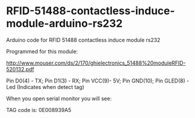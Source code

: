# RFID-51488-contactless-induce-module-arduino-rs232

Arduino code for RFID 51488 contactless induce module rs232

Programmed for this module:

http://www.mouser.com/ds/2/170/ghielectronics_51488%20moduleRFID-520132.pdf


Pin D0(4) -   TX; 
Pin D1(3) -   RX;
Pin VCC(9)-   5V;
Pin GND(10);
Pin GLED(8) - Led (Indicates when detect tag)

When you open serial monitor you will see:

TAG code is:  0E008939A5

